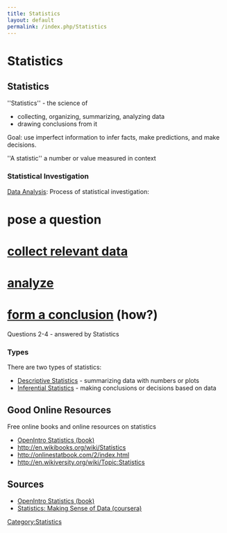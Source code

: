 ```yaml
---
title: Statistics
layout: default
permalink: /index.php/Statistics
---
```


# Statistics

## Statistics
''Statistics'' - the science of 
- collecting, organizing, summarizing, analyzing data
- drawing conclusions from it


Goal: use imperfect information to infer facts, make predictions, and make decisions.

''A statistic'' a number or value measured in context


### Statistical Investigation
[Data Analysis](Data_Analysis): Process of statistical investigation: 
# pose a question
# [collect relevant data](Data_Collection)
# [analyze](Descriptive_Statistics)
# [form a conclusion](Inferential_Statistics) (how?) 

Questions 2-4 - answered by Statistics 


### Types
There are two types of statistics:
- [Descriptive Statistics](Descriptive_Statistics) - summarizing data with numbers or plots 
- [Inferential Statistics](Inferential_Statistics) - making conclusions or decisions based on data 



## Good Online Resources
Free online books and online resources on statistics
- [OpenIntro Statistics (book)](OpenIntro_Statistics_(book))
- http://en.wikibooks.org/wiki/Statistics
- http://onlinestatbook.com/2/index.html
- http://en.wikiversity.org/wiki/Topic:Statistics



## Sources
- [OpenIntro Statistics (book)](OpenIntro_Statistics_(book))
- [Statistics: Making Sense of Data (coursera)](Statistics__Making_Sense_of_Data_(coursera))

[Category:Statistics](Category_Statistics)